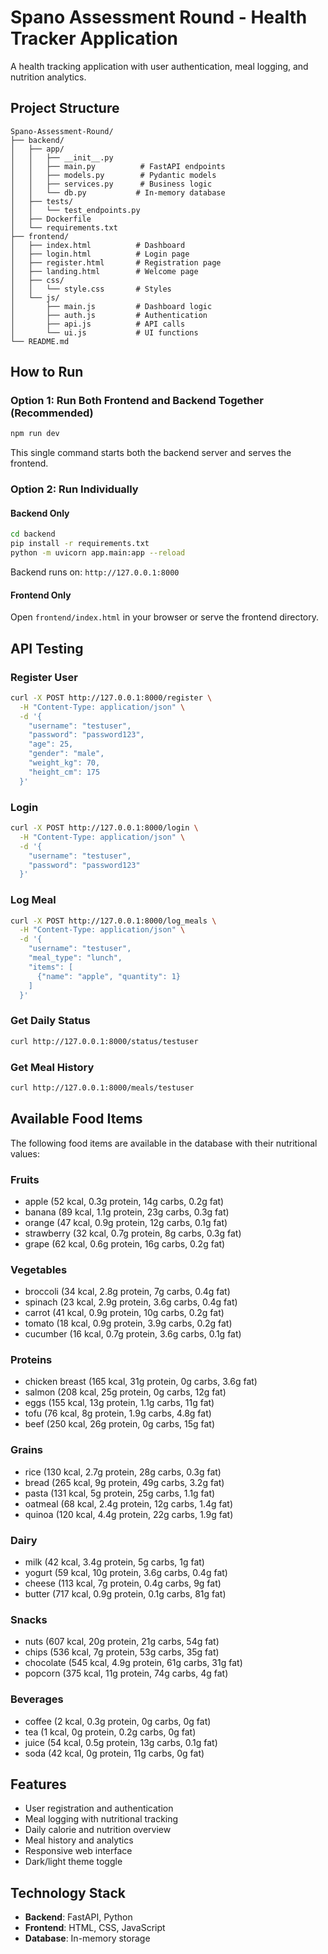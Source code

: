 # Spano Assessment Round - Health Tracker Application

A health tracking application with user authentication, meal logging, and nutrition analytics.

## Project Structure

```
Spano-Assessment-Round/
├── backend/
│   ├── app/
│   │   ├── __init__.py
│   │   ├── main.py          # FastAPI endpoints
│   │   ├── models.py        # Pydantic models
│   │   ├── services.py      # Business logic
│   │   └── db.py           # In-memory database
│   ├── tests/
│   │   └── test_endpoints.py
│   ├── Dockerfile
│   └── requirements.txt
├── frontend/
│   ├── index.html          # Dashboard
│   ├── login.html          # Login page
│   ├── register.html       # Registration page
│   ├── landing.html        # Welcome page
│   ├── css/
│   │   └── style.css       # Styles
│   └── js/
│       ├── main.js         # Dashboard logic
│       ├── auth.js         # Authentication
│       ├── api.js          # API calls
│       └── ui.js           # UI functions
└── README.md
```

## How to Run

### Option 1: Run Both Frontend and Backend Together (Recommended)
```bash
npm run dev
```
This single command starts both the backend server and serves the frontend.

### Option 2: Run Individually

#### Backend Only
```bash
cd backend
pip install -r requirements.txt
python -m uvicorn app.main:app --reload
```
Backend runs on: `http://127.0.0.1:8000`

#### Frontend Only
Open `frontend/index.html` in your browser or serve the frontend directory.

## API Testing

### Register User
```bash
curl -X POST http://127.0.0.1:8000/register \
  -H "Content-Type: application/json" \
  -d '{
    "username": "testuser",
    "password": "password123",
    "age": 25,
    "gender": "male",
    "weight_kg": 70,
    "height_cm": 175
  }'
```

### Login
```bash
curl -X POST http://127.0.0.1:8000/login \
  -H "Content-Type: application/json" \
  -d '{
    "username": "testuser",
    "password": "password123"
  }'
```

### Log Meal
```bash
curl -X POST http://127.0.0.1:8000/log_meals \
  -H "Content-Type: application/json" \
  -d '{
    "username": "testuser",
    "meal_type": "lunch",
    "items": [
      {"name": "apple", "quantity": 1}
    ]
  }'
```

### Get Daily Status
```bash
curl http://127.0.0.1:8000/status/testuser
```

### Get Meal History
```bash
curl http://127.0.0.1:8000/meals/testuser
```

## Available Food Items

The following food items are available in the database with their nutritional values:

### Fruits
- apple (52 kcal, 0.3g protein, 14g carbs, 0.2g fat)
- banana (89 kcal, 1.1g protein, 23g carbs, 0.3g fat)
- orange (47 kcal, 0.9g protein, 12g carbs, 0.1g fat)
- strawberry (32 kcal, 0.7g protein, 8g carbs, 0.3g fat)
- grape (62 kcal, 0.6g protein, 16g carbs, 0.2g fat)

### Vegetables
- broccoli (34 kcal, 2.8g protein, 7g carbs, 0.4g fat)
- spinach (23 kcal, 2.9g protein, 3.6g carbs, 0.4g fat)
- carrot (41 kcal, 0.9g protein, 10g carbs, 0.2g fat)
- tomato (18 kcal, 0.9g protein, 3.9g carbs, 0.2g fat)
- cucumber (16 kcal, 0.7g protein, 3.6g carbs, 0.1g fat)

### Proteins
- chicken breast (165 kcal, 31g protein, 0g carbs, 3.6g fat)
- salmon (208 kcal, 25g protein, 0g carbs, 12g fat)
- eggs (155 kcal, 13g protein, 1.1g carbs, 11g fat)
- tofu (76 kcal, 8g protein, 1.9g carbs, 4.8g fat)
- beef (250 kcal, 26g protein, 0g carbs, 15g fat)

### Grains
- rice (130 kcal, 2.7g protein, 28g carbs, 0.3g fat)
- bread (265 kcal, 9g protein, 49g carbs, 3.2g fat)
- pasta (131 kcal, 5g protein, 25g carbs, 1.1g fat)
- oatmeal (68 kcal, 2.4g protein, 12g carbs, 1.4g fat)
- quinoa (120 kcal, 4.4g protein, 22g carbs, 1.9g fat)

### Dairy
- milk (42 kcal, 3.4g protein, 5g carbs, 1g fat)
- yogurt (59 kcal, 10g protein, 3.6g carbs, 0.4g fat)
- cheese (113 kcal, 7g protein, 0.4g carbs, 9g fat)
- butter (717 kcal, 0.9g protein, 0.1g carbs, 81g fat)

### Snacks
- nuts (607 kcal, 20g protein, 21g carbs, 54g fat)
- chips (536 kcal, 7g protein, 53g carbs, 35g fat)
- chocolate (545 kcal, 4.9g protein, 61g carbs, 31g fat)
- popcorn (375 kcal, 11g protein, 74g carbs, 4g fat)

### Beverages
- coffee (2 kcal, 0.3g protein, 0g carbs, 0g fat)
- tea (1 kcal, 0g protein, 0.2g carbs, 0g fat)
- juice (54 kcal, 0.5g protein, 13g carbs, 0.1g fat)
- soda (42 kcal, 0g protein, 11g carbs, 0g fat)

## Features

- User registration and authentication
- Meal logging with nutritional tracking
- Daily calorie and nutrition overview
- Meal history and analytics
- Responsive web interface
- Dark/light theme toggle

## Technology Stack

- **Backend**: FastAPI, Python
- **Frontend**: HTML, CSS, JavaScript
- **Database**: In-memory storage
